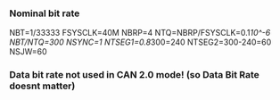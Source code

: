 ### Nominal bit rate
NBT=1/33333
FSYSCLK=40M
NBRP=4
NTQ=NBRP/FSYSCLK=0.1*10^-6
NBT/NTQ=300 
NSYNC=1 
NTSEG1=0.8*300=240
NTSEG2=300-240=60
NSJW=60

### Data bit rate not used in CAN 2.0 mode! (so Data Bit Rate doesnt matter)
